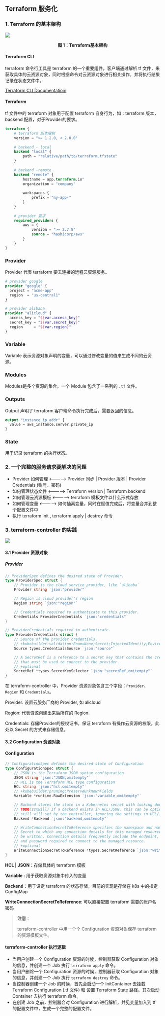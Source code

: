 ## Terraform 服务化

### 1. Terraform 的基本架构

![](../image/terraform-01.png)

<center><b>图 1：Terraform基本架构</b></center>

#### Terraform CLI

terraform 命令行工具是 terraform 的一个重要组件。客户端通过解析 tf 文件，来获取具体的云资源对象，同时根据命令对云资源对象进行相关操作，并将执行结果记录在状态文件中。

[Terraform CLI Documentatioin](https://www.terraform.io/docs/cli/index.html)



#### Terraform

tf 文件中的 terraform 对象用于配置 terraform 自身行为，如：terraform 版本，backend 配置，对于Provider的要求。

```tf
terraform {
	# terraform 版本限制
	version = ">= 1.2.0, < 2.0.0"
	
	# backend - local
	backend "local" {
		path = "relative/path/to/terraform.tfstate"
	}
	
	# backend -remote
	backend "remote" {
		hostname = app.terraform.io"
		organization = "company"
		
		workspaces {
			prefix = "my-app-"
		}
	}
	
	# provider 要求
	required_providers {
		aws = {
			version = ">= 2.7.8"
			source = "hashicorp/aws"
		}
	}
}
```



### Provider

Provider 代表 terraform 要去连接的远程云资源服务。

```tf
# provider google
provider "google" {
  project = "acme-app"
  region  = "us-central1"
}

# provider alibaba
provider "alicloud" {
  access_key = "${var.access_key}"
  secret_key = "${var.secret_key}"
  region     = "${var.region}"
}
```



### Variable

Variable 表示资源对象声明的变量，可以通过修改变量的值来生成不同的云资源。



### Modules

Modules是多个资源的集合。一个 Module 包含了一系列的 `.tf` 文件。



### Outputs

Output 声明了 terraform 客户端命令执行完成后，需要返回的信息。

```tf
output "instance_ip_addr" {
  value = aws_instance.server.private_ip
}
```



### State

用于记录 terraform 的执行状态。





### 2. 一个完整的服务请求要解决的问题

- Provider 如何管理  <-----> Provider 同步 | Provider 版本  | Provider Credentials (账号、密码)
- 如何管理状态文件 <----->  Terraform version | Terraform backend
- 如何管理云资源模板  <-----> terraform 模板文件以什么形式存放 
- 如何管理变量 <-----> 如何抽离变量，同时在赋值完成后，将变量合并到整个配置文件中
- 执行 terraform init , terraform apply | destroy 命令



### 3. terraform-controller 的实践

![](../image/terraform-02.jpg)

#### 3.1 Provider 资源对象

##### Provider

```go
// ProviderSpec defines the desired state of Provider.
type ProviderSpec struct {
	// Provider is the cloud service provider, like `alibaba`
	Provider string `json:"provider"`

	// Region is cloud provider's region
	Region string `json:"region"`

	// Credentials required to authenticate to this provider.
	Credentials ProviderCredentials `json:"credentials"`
}

// ProviderCredentials required to authenticate.
type ProviderCredentials struct {
	// Source of the provider credentials.
	// +kubebuilder:validation:Enum=None;Secret;InjectedIdentity;Environment;Filesystem
	Source types.CredentialsSource `json:"source"`

	// A SecretRef is a reference to a secret key that contains the credentials
	// that must be used to connect to the provider.
	// +optional
	SecretRef *types.SecretKeySelector `json:"secretRef,omitempty"`
}
```

在 terraform-controller 中，Provider 资源对象包含三个字段：`Provider`、 `Region` 和 `Credentials`。

Provider: 设置云服务厂商的 Provider, 如 alicloud

Region: 代表资源创建出来后所在的 Region.

Credentials: 存储Provider的授权证书，保证 terraform 有操作云资源的权限。此处以 Secret 的方式来存储信息。

#### 3.2 Configuration 资源对象

#### Configuration

```go
// ConfigurationSpec defines the desired state of Configuration
type ConfigurationSpec struct {
	// JSON is the Terraform JSON syntax configuration
	JSON string `json:"JSON,omitempty"`
	// HCL is the Terraform HCL type configuration
	HCL string `json:"hcl,omitempty"`
	// +kubebuilder:pruning:PreserveUnknownFields
	Variable *runtime.RawExtension `json:"variable,omitempty"`

	// Backend stores the state in a Kubernetes secret with locking done using a Lease resource.
	// TODO(zzxwill) If a backend exists in HCL/JSON, this can be optional. Currently, if Backend is not set by users, it
	// still will set by the controller, ignoring the settings in HCL/JSON backend
	Backend *Backend `json:"backend,omitempty"`

	// WriteConnectionSecretToReference specifies the namespace and name of a
	// Secret to which any connection details for this managed resource should
	// be written. Connection details frequently include the endpoint, username,
	// and password required to connect to the managed resource.
	// +optional
	WriteConnectionSecretToReference *types.SecretReference `json:"writeConnectionSecretToRef,omitempty"`
}
```

**HCL | JSON**：存储具体的 terraform 模板

**Variable** : 用于获取资源对象中传入的变量

**Backend**：用于设定 terraform 的状态存储，目前的实现是存储在 k8s 中的指定 ConfigMap

**WriteConnectionSecretToReference**: 可以直接配置 terraform 需要的账户名密码



> **注意**：
>
> terraform-controller 中用一个个 Configuration 资源对象保存 terraform 的资源模板文件。



#### terraform-controller 执行逻辑

- 当用户创建一个 Configuration 资源的时候，控制器获取 Configuration 对象的信息，并创建一个 Job 执行 `terraform apply` 命令。
- 当用户删除一个 Configuration 资源的时候，控制器获取 Configuration 对象的信息，并创建一个 Job 执行 `terraform destroy` 命令。
- 当控制器创建一个 Job 的时候，首先会启动一个 InitContainer 去挂载 Terraform Configuration (.tf 文件) 和 设置 Terraform State 路径。其次启动 Container 去执行 terraform 命令。
- 在创建 Job 之前，控制器会对 Configuration  进行解析，并见变量加入到 tf 的配置文件中，生成一个完整的配置文件。